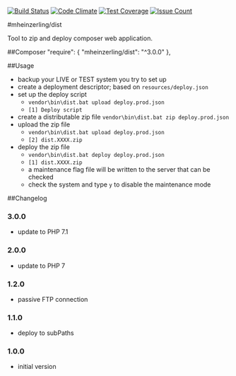 [![Build Status](https://travis-ci.org/mheinzerling/php-dist.svg?branch=master)](https://travis-ci.org/mheinzerling/php-dist) [![Code Climate](https://codeclimate.com/github/mheinzerling/php-dist/badges/gpa.svg)](https://codeclimate.com/github/mheinzerling/php-dist) [![Test Coverage](https://codeclimate.com/github/mheinzerling/php-dist/badges/coverage.svg)](https://codeclimate.com/github/mheinzerling/php-dist/coverage) [![Issue Count](https://codeclimate.com/github/mheinzerling/php-dist/badges/issue_count.svg)](https://codeclimate.com/github/mheinzerling/php-dist) 

#mheinzerling/dist

Tool to zip and deploy composer web application. 

##Composer
    "require": {
        "mheinzerling/dist": "^3.0.0"
    },
    
##Usage
* backup your LIVE or TEST system you try to set up
* create a deployment descriptor; based on `resources/deploy.json`
* set up the deploy script
  * `vendor\bin\dist.bat upload deploy.prod.json`
  * `[1] Deploy script`
* create a distributable zip file `vendor\bin\dist.bat zip deploy.prod.json`
* upload the zip file
  * `vendor\bin\dist.bat upload deploy.prod.json`
  * `[2] dist.XXXX.zip`
* deploy the zip file
  * `vendor\bin\dist.bat deploy deploy.prod.json`
  * `[1] dist.XXXX.zip`
  * a maintenance flag file will be written to the server that can be checked
  * check the system and type `y` to disable the maintenance mode
    
##Changelog

### 3.0.0
* update to PHP 7.1

### 2.0.0
* update to PHP 7

### 1.2.0
* passive FTP connection

### 1.1.0
* deploy to subPaths

### 1.0.0
* initial version 